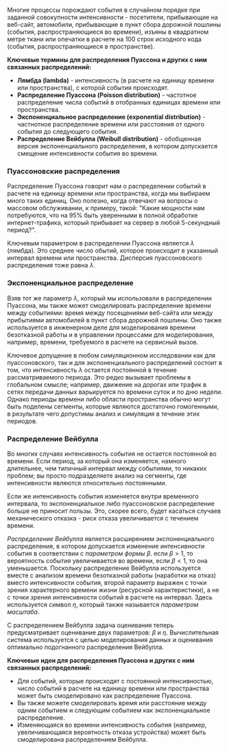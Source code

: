 Многие процессы порождают события в случайном порядке при заданной совокупности интенсивности - посетители, прибывающие на веб-сайт, автомобили, прибывающие в пункт сбора дорожной пошлины (события, распространяющиеся во времени), изъяны в квадратном метре ткани или опечатки в расчете на 100 строк исходного кода (события, распространяющиеся в пространстве).

**Ключевые термины для распределения Пуассона и других с ним связанных распределений:**

* **Лямбда (lambda)** - интенсивность (в расчете на единицу времени или пространства), с которой события происходят.
* **Распределение Пуассона (Poisson distribution)** - частотное распределение числа событий в отобранных единицах времени или пространства.
* **Экспоненциальное распределение (exponential distribution)** - частнотное распределение времени или расстояния от одного события до следующего события.
* **Распределение Вейбулла (Weibull distribution)** - обобщенная версия экспоненциального распределения, в котором допускается смещение интенсивности события во времени.

### Пуассоновские распределения

Распределение Пуассона говорит нам о распределении событий в расчете на единицу времени или пространства, когда  мы выбираем много таких единиц. Оно полезно, когда отвечают на вопросы о массовом обслуживании, к примеру, такой: "Какие мощности нам потребуются, что на 95% быть уверенными в полной обработке интернет-трафика, который прибывает на сервер в любой 5-секундный период?".

Ключевым параметром в распределении Пуассона является $\lambda$ (лямбда). Это среднее число обытий, которое происходит в указанный интервал времени или пространства. Дисперсия пуассоновского распределения тоже равна $\lambda$.

### Экспоненциальное распределение

Взяв тот же параметр $\lambda$, который мы использовали в распределении Пуассона, мы также может смоделировать распределение времени между событиями: время между посещениями веб-сайта или между прибытиями автомобилей в пункт сбора дорожной пошлины. Оно также используется в инженерном деле для моделирования времени безотказной работы и в управлении процессами для моделирования, например, времени, требуемого в расчете на сервисный вызов.

Ключевое допущение в любом симуляционном исследовании как для пуассоновского, так и для экспоненциального распределений состоит в том, что интенсивность $\lambda$ остается постоянной в течение рассматриваемого периода. Это редко вызывает проблемы в глобальном смысле; например, движение на дорогах или трафик в сетях передачи данных варьируется по времени суток и по дню недели. Однако периоды времени либо области пространства обычно могут быть поделены сегменты, которые являются достаточно гомогенными, в результате чего допустимы анализ и симуляция в течение этих периодов.

### Распределение Вейбулла

Во многих случаях интенсивность события не остается постоянной во времени. Если период, за который она изменяется, намного длительнее, чем типичный интервал между событиями, то никаких проблем; вы просто подразделяете анализ на сегменты, где интенсивности являются относительно постоянными.

Если же интенсивность события изменяется внутри временного интервала, то экспоненциальное либо пуассоновское распределение больше не приносит пользы. Это, скорее всего, будет касаться случаев механического отказка - риск отказа увеличивается с течением времени. 

*Распределение Вейбулла* является расширением экспоненциального распределения, в котором допускается изменение интенсивности события в соответствии с *параметром формы* $\beta$. если $\beta>1$, то вероятность события увеличивается во времени, если $\beta<1$, то она уменьшается. Поскольку распределение Вейбулла используется вместе с анализом времени безотказной работы (наработки на отказ) вместо интенсивности события, второй параметр выражен с точки зрения характерного времени жизни (ресурсной характеристики), а не с точки зрения интенсивности событий в расчете на интервал. Здесь используется символ $\eta$, который также называется *параметром масштаба*.

С распределением Вейбулла задача оценивания теперь предусматривает оценивание двух параметров: $\beta$ и $\eta$. Вычислительная система используется с целью моделирования данных и оценивания оптимально подогнанного распределения Вейбулла.

**Ключевые идеи для распределения Пуассона и других с ним связанных распределений:**

* Для событий, которые происходят с постоянной интенсивностью, число событий в расчете на единицу времени или пространства может быть смоделировано как распределение Пуассона.
* Вы также можете смоделировать время или расстояние между одним событием и следующим событием как экспоненциальное распределение.
* Изменяющаяся во времени интенсивность события (например, увеличивающаяся вероятность отказа устройства) может быть смоделирована распределением Вейбулла.
